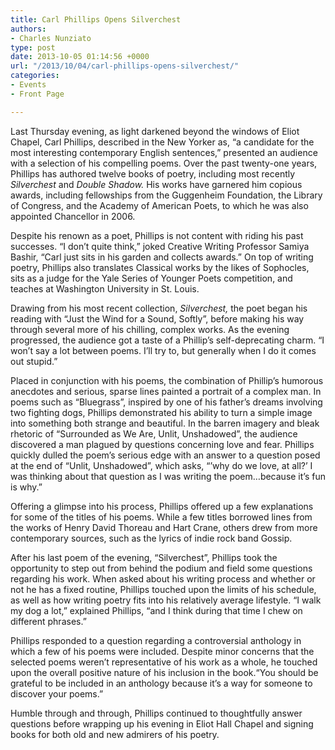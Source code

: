 ```yaml
---
title: Carl Phillips Opens Silverchest
authors:
- Charles Nunziato
type: post
date: 2013-10-05 01:14:56 +0000
url: "/2013/10/04/carl-phillips-opens-silverchest/"
categories:
- Events
- Front Page

---
```

Last Thursday evening, as light darkened beyond the windows of Eliot Chapel, Carl Phillips, described in the New Yorker as, “a candidate for the most interesting contemporary English sentences,” presented an audience with a selection of his compelling poems. Over the past twenty-one years, Phillips has authored twelve books of poetry, including most recently _Silverchest_ and _Double Shadow._ His works have garnered him copious awards, including fellowships from the Guggenheim Foundation, the Library of Congress, and the Academy of American Poets, to which he was also appointed Chancellor in 2006.

Despite his renown as a poet, Phillips is not content with riding his past successes. “I don’t quite think,” joked Creative Writing Professor Samiya Bashir, “Carl just sits in his garden and collects awards.” On top of writing poetry, Phillips also translates Classical works by the likes of Sophocles, sits as a judge for the Yale Series of Younger Poets competition, and teaches at Washington University in St. Louis.

Drawing from his most recent collection, _Silverchest,_ the poet began his reading with “Just the Wind for a Sound, Softly”, before making his way through several more of his chilling, complex works. As the evening progressed, the audience got a taste of a Phillip’s self-deprecating charm. “I won’t say a lot between poems. I’ll try to, but generally when I do it comes out stupid.”

Placed in conjunction with his poems, the combination of Phillip’s humorous anecdotes and serious, sparse lines painted a portrait of a complex man. In poems such as “Bluegrass”, inspired by one of his father’s dreams involving two fighting dogs, Phillips demonstrated his ability to turn a simple image into something both strange and beautiful. In the barren imagery and bleak rhetoric of “Surrounded as We Are, Unlit, Unshadowed”, the audience discovered a man plagued by questions concerning love and fear. Phillips quickly dulled the poem’s serious edge with an answer to a question posed at the end of “Unlit, Unshadowed”, which asks, “’why do we love, at all?’ I was thinking about that question as I was writing the poem…because it’s fun is why.”

Offering a glimpse into his process, Phillips offered up a few explanations for some of the titles of his poems. While a few titles borrowed lines from the works of Henry David Thoreau and Hart Crane, others drew from more contemporary sources, such as the lyrics of indie rock band Gossip.

After his last poem of the evening, “Silverchest”, Phillips took the opportunity to step out from behind the podium and field some questions regarding his work. When asked about his writing process and whether or not he has a fixed routine, Phillips touched upon the limits of his schedule, as well as how writing poetry fits into his relatively average lifestyle. “I walk my dog a lot,” explained Phillips, “and I think during that time I chew on different phrases.”

Phillips responded to a question regarding a controversial anthology in which a few of his poems were included. Despite minor concerns that the selected poems weren’t representative of his work as a whole, he touched upon the overall positive nature of his inclusion in the book.“You should be grateful to be included in an anthology because it’s a way for someone to discover your poems.”

Humble through and through, Phillips continued to thoughtfully answer questions before wrapping up his evening in Eliot Hall Chapel and signing books for both old and new admirers of his poetry.